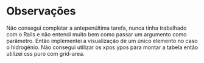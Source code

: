 # Observações

Não consegui completar a antepenúltima tarefa, nunca tinha trabalhado com o Rails e não entendi muito bem como passar um argumento como parâmetro. Então implementei a visualização de um único elemento no caso o hidrogênio. Não consegui utilizar os xpos ypos para montar a tabela então utilizei css puro com grid-area.


